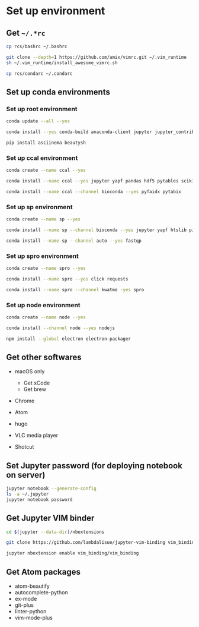# Set up environment

## Get `~/.*rc`

```sh
cp rcs/bashrc ~/.bashrc

git clone --depth=1 https://github.com/amix/vimrc.git ~/.vim_runtime
sh ~/.vim_runtime/install_awesome_vimrc.sh

cp rcs/condarc ~/.condarc
```

## Set up conda environments

### Set up root environment

```sh
conda update --all --yes

conda install --yes conda-build anaconda-client jupyter jupyter_contrib_nbextensions nb_conda yapf isort pylama twine pyinstaller git-lfs bfg

pip install asciinema beautysh
```

### Set up ccal environment

```sh
conda create --name ccal --yes

conda install --name ccal --yes jupyter yapf pandas hdf5 pytables scikit-learn scipy statsmodels matplotlib seaborn plotly pycrypto bcrypt biopython rpy2 r-mass

conda install --name ccal --channel bioconda --yes pyfaidx pytabix
```

### Set up sp environment

```sh
conda create --name sp --yes

conda install --name sp --channel bioconda --yes jupyter yapf htslib picard fqtools bwa hisat2 samtools freebayes bcftools snpeff

conda install --name sp --channel auto --yes fastqp
```

### Set up spro environment

```sh
conda create --name spro --yes

conda install --name spro --yes click requests

conda install --name spro --channel kwatme -yes spro
```

### Set up node environment

```sh
conda create --name node --yes

conda install --channel node --yes nodejs

npm install --global electron electron-packager
```

## Get other softwares

- macOS only

  - Get xCode
  - Get brew

- Chrome

- Atom

- hugo

- VLC media player

- Shotcut

## Set Jupyter password (for deploying notebook on server)

```sh
jupyter notebook --generate-config
ls -a ~/.jupyter
jupyter notebook password
```

## Get Jupyter VIM binder

```sh
cd $(jupyter --data-dir)/nbextensions

git clone https://github.com/lambdalisue/jupyter-vim-binding vim_binding

jupyter nbextension enable vim_binding/vim_binding
```

## Get Atom packages

- atom-beautify
- autocomplete-python
- ex-mode
- git-plus
- linter-python
- vim-mode-plus
